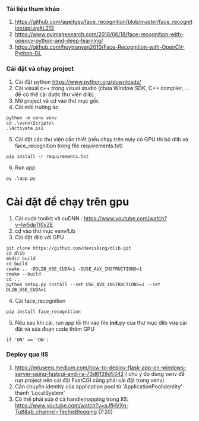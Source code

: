 ### Tài liệu tham khảo

1. https://github.com/ageitgey/face_recognition/blob/master/face_recognition/api.py#L213
2. https://www.pyimagesearch.com/2018/06/18/face-recognition-with-opencv-python-and-deep-learning/
3. https://github.com/huytranvan2010/Face-Recognition-with-OpenCV-Python-DL

### Cài đặt và chạy project

1. Cài đặt python https://www.python.org/downloads/
2. Cài visual c++ trong visual studio (chứa Window SDK, C++ complier, ... để có thể cài được thư viện dlib)
3. Mở project và cd vào thư mục gốc
4. Cài môi trường ảo

```
python -m venv venv
cd .\venv\Scripts\
.\Activate.ps1
```

5. Cài đặt các thư viện cần thiết (nếu chạy trên máy có GPU thì bỏ dlib và face_recognition trong file requirements.txt)

```
pip install -r requirements.txt
```

6. Run app

```
py .\app.py
```

# Cài đặt để chạy trên gpu

1. Cài cuda toolkit và cuDNN : https://www.youtube.com/watch?v=lw5dpTl0yZE
2. cd vào thư mục venv/Lib
3. Cài đặt dlib với GPU

```
git clone https://github.com/davisking/dlib.git
cd dlib
mkdir build
cd build
cmake .. -DDLIB_USE_CUDA=1 -DUSE_AVX_INSTRUCTIONS=1
cmake --build .
cd ..
python setup.py install --set USE_AVX_INSTRUCTIONS=1 --set DLIB_USE_CUDA=1
```

4. Cài face_recognition

```
pip install face_recognition
```

5. Nếu sau khi cài, run app lỗi thì vào file **init**.py của thư mục dlib vừa cài đặt và sửa đoạn code thêm GPU

```
if 'ON' == 'ON':
```

### Deploy qua IIS

1. https://mtuseeq.medium.com/how-to-deploy-flask-app-on-windows-server-using-fastcgi-and-iis-73d8139d5342 ( chú ý do dùng venv để run project nên cài đặt FastCGI cũng phải cài đặt trong venv)
2. Cần chuyển identity của application pool từ 'ApplicationPoolIdentity' thành 'LocalSystem'
3. Có thể phải sửa ở cả handlemapping trong IIS: https://www.youtube.com/watch?v=aJfHVXg-Tu8&ab_channel=TechieBlogging (7:20)
